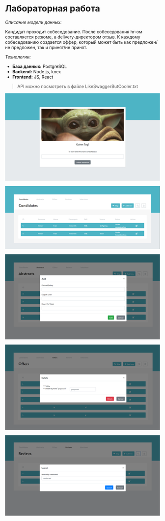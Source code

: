 # Лабораторная работа

*Описание модели данных:*

Кандидат проходит собеседование. После собеседования hr-ом составляется резюме, а delivery-директором отзыв.
К каждому собеседованию создается оффер, который может быть как предложен/не предложен, так и принят/не принят. 

*Технологии:*
- **База данных:** PostgreSQL
- **Backend:** Node.js, knex
- **Frontend:** JS, React

> API можно посмотреть в файле LikeSwaggerButCooler.txt

![Login](https://github.com/WassupNastya/db-web/blob/master/screens/Login.png)

![Candidates](https://github.com/WassupNastya/db-web/blob/master/screens/Candidates.png)

![Add](https://github.com/WassupNastya/db-web/blob/master/screens/Add.png)

![Delete](https://github.com/WassupNastya/db-web/blob/master/screens/Delete.png)

![Search](https://github.com/WassupNastya/db-web/blob/master/screens/Search.png)
